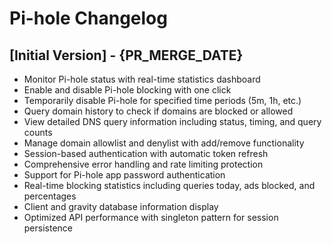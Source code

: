 # Pi-hole Changelog

## [Initial Version] - {PR_MERGE_DATE}

- Monitor Pi-hole status with real-time statistics dashboard
- Enable and disable Pi-hole blocking with one click
- Temporarily disable Pi-hole for specified time periods (5m, 1h, etc.)
- Query domain history to check if domains are blocked or allowed
- View detailed DNS query information including status, timing, and query counts
- Manage domain allowlist and denylist with add/remove functionality
- Session-based authentication with automatic token refresh
- Comprehensive error handling and rate limiting protection
- Support for Pi-hole app password authentication
- Real-time blocking statistics including queries today, ads blocked, and percentages
- Client and gravity database information display
- Optimized API performance with singleton pattern for session persistence